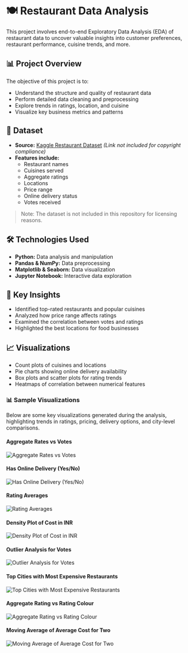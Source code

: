 # 🍽️ Restaurant Data Analysis

This project involves end-to-end Exploratory Data Analysis (EDA) of restaurant data to uncover valuable insights into customer preferences, restaurant performance, cuisine trends, and more.

## 📊 Project Overview

The objective of this project is to:
- Understand the structure and quality of restaurant data
- Perform detailed data cleaning and preprocessing
- Explore trends in ratings, location, and cuisine
- Visualize key business metrics and patterns

## 📁 Dataset

- **Source:** [Kaggle Restaurant Dataset](https://www.kaggle.com/) *(Link not included for copyright compliance)*
- **Features include:**
  - Restaurant names
  - Cuisines served
  - Aggregate ratings
  - Locations
  - Price range
  - Online delivery status
  - Votes received

> Note: The dataset is not included in this repository for licensing reasons.

## 🛠️ Technologies Used

- **Python:** Data analysis and manipulation
- **Pandas & NumPy:** Data preprocessing
- **Matplotlib & Seaborn:** Data visualization
- **Jupyter Notebook:** Interactive data exploration

## 📌 Key Insights

- Identified top-rated restaurants and popular cuisines
- Analyzed how price range affects ratings
- Examined the correlation between votes and ratings
- Highlighted the best locations for food businesses

## 📈 Visualizations

- Count plots of cuisines and locations
- Pie charts showing online delivery availability
- Box plots and scatter plots for rating trends
- Heatmaps of correlation between numerical features

### 📊 Sample Visualizations

Below are some key visualizations generated during the analysis, highlighting trends in ratings, pricing, delivery options, and city-level comparisons.

#### Aggregate Rates vs Votes  
![Aggregate Rates vs Votes](images/image%201.png)

#### Has Online Delivery (Yes/No)  
![Has Online Delivery (Yes/No)](images/image%202.png)

#### Rating Averages  
![Rating Averages](images/image%203.png)

#### Density Plot of Cost in INR  
![Density Plot of Cost in INR](images/image%204.png)

#### Outlier Analysis for Votes  
![Outlier Analysis for Votes](images/image%205.png)

#### Top Cities with Most Expensive Restaurants  
![Top Cities with Most Expensive Restaurants](images/image%206.png)

#### Aggregate Rating vs Rating Colour  
![Aggregate Rating vs Rating Colour](images/image%207.png)

#### Moving Average of Average Cost for Two  
![Moving Average of Average Cost for Two](images/image%208.png)

